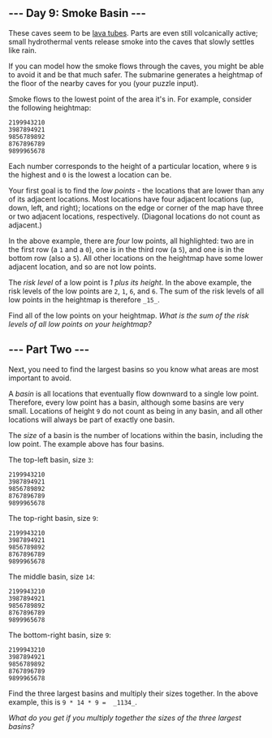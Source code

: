 
## --- Day 9: Smoke Basin ---

These caves seem to be  [lava tubes](https://en.wikipedia.org/wiki/Lava_tube). Parts are even still volcanically active; small hydrothermal vents release smoke into the caves that slowly  settles like rain.

If you can model how the smoke flows through the caves, you might be able to avoid it and be that much safer. The submarine generates a heightmap of the floor of the nearby caves for you (your puzzle input).

Smoke flows to the lowest point of the area it's in. For example, consider the following heightmap:

```
2199943210
3987894921
9856789892
8767896789
9899965678

```

Each number corresponds to the height of a particular location, where  `9`  is the highest and  `0`  is the lowest a location can be.

Your first goal is to find the  _low points_  - the locations that are lower than any of its adjacent locations. Most locations have four adjacent locations (up, down, left, and right); locations on the edge or corner of the map have three or two adjacent locations, respectively. (Diagonal locations do not count as adjacent.)

In the above example, there are  _four_  low points, all highlighted: two are in the first row (a  `1`  and a  `0`), one is in the third row (a  `5`), and one is in the bottom row (also a  `5`). All other locations on the heightmap have some lower adjacent location, and so are not low points.

The  _risk level_  of a low point is  _1 plus its height_. In the above example, the risk levels of the low points are  `2`,  `1`,  `6`, and  `6`. The sum of the risk levels of all low points in the heightmap is therefore  `_15_`.

Find all of the low points on your heightmap.  _What is the sum of the risk levels of all low points on your heightmap?_


## --- Part Two ---

Next, you need to find the largest basins so you know what areas are most important to avoid.

A  _basin_  is all locations that eventually flow downward to a single low point. Therefore, every low point has a basin, although some basins are very small. Locations of height  `9`  do not count as being in any basin, and all other locations will always be part of exactly one basin.

The  _size_  of a basin is the number of locations within the basin, including the low point. The example above has four basins.

The top-left basin, size  `3`:

```
2199943210
3987894921
9856789892
8767896789
9899965678

```

The top-right basin, size  `9`:

```
2199943210
3987894921
9856789892
8767896789
9899965678

```

The middle basin, size  `14`:

```
2199943210
3987894921
9856789892
8767896789
9899965678

```

The bottom-right basin, size  `9`:

```
2199943210
3987894921
9856789892
8767896789
9899965678

```

Find the three largest basins and multiply their sizes together. In the above example, this is  `9 * 14 * 9 =  _1134_`.

_What do you get if you multiply together the sizes of the three largest basins?_